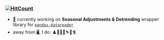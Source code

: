### [![HitCount](https://img.shields.io/endpoint?url=https%3A%2F%2Fhits.dwyl.com%2Fviczommers%2Fviczommers.json&style=flat&logo=github&label=github%20hits&color=brightgreen)](http://hits.dwyl.com/viczommers/viczommers)
- :wrench: currently working on **Seasonal Adjustments & Detrending** wrapper library for [`pandas-datareader`](https://pypi.org/project/pandas-datareader/)
- away from 🖥️, I do: ♟️🏌️‍♂️⛳⛷️🗻🏄

<!--
[![HitCount](https://hits.dwyl.com/viczommers/viczommers.svg?style=flat)](http://hits.dwyl.com/viczommers/viczommers)
![Total Stars Badge](https://img.shields.io/badge/total%20stars-123-brightgreen)
![](https://img.shields.io/endpoint?url=https%3A%2F%2Fhits.dwyl.com%2Fviczommers%2Fviczommers.json&style=flat&logo=github&label=github%20hits&color=brightgreen)

-->

